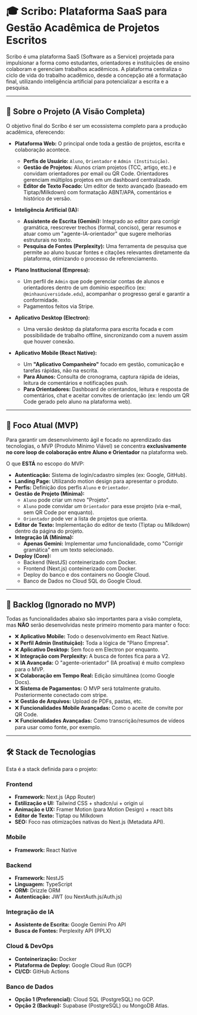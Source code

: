 # 🎓 Scribo: Plataforma SaaS para Gestão Acadêmica de Projetos Escritos

Scribo é uma plataforma SaaS (Software as a Service) projetada para impulsionar a forma como estudantes, orientadores e instituições de ensino colaboram e gerenciam trabalhos acadêmicos. A plataforma centraliza o ciclo de vida do trabalho acadêmico, desde a concepção até a formatação final, utilizando inteligência artificial para potencializar a escrita e a pesquisa.

---

## 🚀 Sobre o Projeto (A Visão Completa)

O objetivo final do Scribo é ser um ecossistema completo para a produção acadêmica, oferecendo:

* **Plataforma Web:** O principal onde toda a gestão de projetos, escrita e colaboração acontece.
    * **Perfis de Usuário:** `Aluno`, `Orientador` e `Admin (Instituição)`.
    * **Gestão de Projetos:** Alunos criam projetos (TCC, artigo, etc.) e convidam orientadores por email ou QR Code. Orientadores gerenciam múltiplos projetos em um dashboard centralizado.
    * **Editor de Texto Focado:** Um editor de texto avançado (baseado em Tiptap/Milkdown) com formatação ABNT/APA, comentários e histórico de versão.

* **Inteligência Artificial (IA):**
    * **Assistente de Escrita (Gemini):** Integrado ao editor para corrigir gramática, reescrever trechos (formal, conciso), gerar resumos e atuar como um "agente-IA-orientador" que sugere melhorias estruturais no texto.
    * **Pesquisa de Fontes (Perplexity):** Uma ferramenta de pesquisa que permite ao aluno buscar fontes e citações relevantes diretamente da plataforma, otimizando o processo de referenciamento.

* **Plano Institucional (Empresa):**
    * Um perfil de `Admin` que pode gerenciar contas de alunos e orientadores dentro de um domínio específico (ex: `@minhauniversidade.edu`), acompanhar o progresso geral e garantir a conformidade.
    * Pagamentos feitos via Stripe.

* **Aplicativo Desktop (Electron):**
    * Uma versão desktop da plataforma para escrita focada e com possibilidade de trabalho offline, sincronizando com a nuvem assim que houver conexão.

* **Aplicativo Mobile (React Native):**
    * Um **"Aplicativo Companheiro"** focado em gestão, comunicação e tarefas rápidas, não na escrita.
    * **Para Alunos:** Consulta de cronograma, captura rápida de ideias, leitura de comentários e notificações push.
    * **Para Orientadores:** Dashboard de orientandos, leitura e resposta de comentários, chat e aceitar convites de orientação (ex: lendo um QR Code gerado pelo aluno na plataforma web).

---

## 🎯 Foco Atual (MVP)

Para garantir um desenvolvimento ágil e focado no aprendizado das tecnologias, o MVP (Produto Mínimo Viável) se concentra **exclusivamente no core loop de colaboração entre Aluno e Orientador** na plataforma web.

O que **ESTÁ** no escopo do MVP:
* **Autenticação:** Sistema de login/cadastro simples (ex: Google, GitHub).
* **Landing Page:** Utilizando motion design para apresentar o produto.
* **Perfis:** Definição dos perfis `Aluno` e `Orientador`.
* **Gestão de Projeto (Mínima):**
    * `Aluno` pode criar um novo "Projeto".
    * `Aluno` pode convidar *um* `Orientador` para esse projeto (via e-mail, sem QR Code por enquanto).
    * `Orientador` pode ver a lista de projetos que orienta.
* **Editor de Texto:** Implementação do editor de texto (Tiptap ou Milkdown) dentro da página do projeto.
* **Integração IA (Mínima):**
    * **Apenas Gemini:** Implementar *uma* funcionalidade, como "Corrigir gramática" em um texto selecionado.
* **Deploy (Core):**
    * Backend (NestJS) conteinerizado com Docker.
    * Frontend (Next.js) conteinerizado com Docker.
    * Deploy do banco e dos containers no Google Cloud.
    * Banco de Dados no Cloud SQL do Google Cloud.

---

## 🧊 Backlog (Ignorado no MVP)

Todas as funcionalidades abaixo são importantes para a visão completa, mas **NÃO** serão desenvolvidas neste primeiro momento para manter o foco:

* ❌ **Aplicativo Mobile:** Todo o desenvolvimento em React Native.
* ❌ **Perfil Admin (Instituição):** Toda a lógica de "Plano Empresa".
* ❌ **Aplicativo Desktop:** Sem foco em Electron por enquanto.
* ❌ **Integração com Perplexity:** A busca de fontes fica para a V2.
* ❌ **IA Avançada:** O "agente-orientador" (IA proativa) é muito complexo para o MVP.
* ❌ **Colaboração em Tempo Real:** Edição simultânea (como Google Docs).
* ❌ **Sistema de Pagamentos:** O MVP será totalmente gratuito. Posteriormente conectado com stripe.
* ❌ **Gestão de Arquivos:** Upload de PDFs, pastas, etc.
* ❌ **Funcionalidades Mobile Avançadas:** Como o aceite de convite por QR Code.
* ❌ **Funcionalidades Avançadas:** Como transcrição/resumos de vídeos para usar como fonte, por exemplo.

---

## 🛠️ Stack de Tecnologias

Esta é a stack definida para o projeto:

### Frontend
* **Framework:** Next.js (App Router)
* **Estilização e UI:** Tailwind CSS + shadcn/ui + origin ui
* **Animação e UX:** Framer Motion (para Motion Design) + react bits
* **Editor de Texto:** Tiptap ou Milkdown
* **SEO:** Foco nas otimizações nativas do Next.js (Metadata API).

### Mobile
* **Framework:** React Native

### Backend
* **Framework:** NestJS
* **Linguagem:** TypeScript
* **ORM:** Drizzle ORM
* **Autenticação:** JWT (ou NextAuth.js/Auth.js)

### Integração de IA
* **Assistente de Escrita:** Google Gemini Pro API
* **Busca de Fontes:** Perplexity API (PPLX)

### Cloud & DevOps
* **Conteinerização:** Docker
* **Plataforma de Deploy:** Google Cloud Run (GCP)
* **CI/CD:** GitHub Actions

### Banco de Dados
* **Opção 1 (Preferencial):** Cloud SQL (PostgreSQL) no GCP.
* **Opção 2 (Backup):** Supabase (PostgreSQL) ou MongoDB Atlas.
